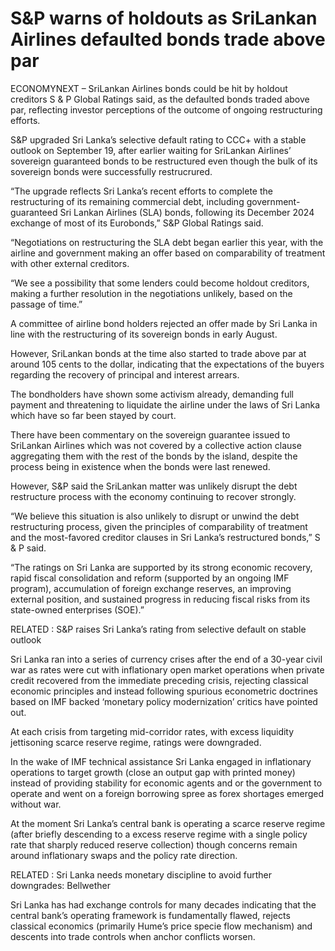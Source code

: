 # S&P warns of holdouts as SriLankan Airlines defaulted bonds trade above par

ECONOMYNEXT – SriLankan Airlines bonds could be hit by holdout creditors S & P Global Ratings said, as the defaulted bonds traded above par, reflecting investor perceptions of the outcome of ongoing restructuring efforts.

S&P upgraded Sri Lanka’s selective default rating to CCC+ with a stable outlook on September 19, after earlier waiting for SriLankan Airlines’ sovereign guaranteed bonds to be restructured even though the bulk of its sovereign bonds were successfully restrucrured.

“The upgrade reflects Sri Lanka’s recent efforts to complete the restructuring of its remaining commercial debt, including government-guaranteed Sri Lankan Airlines (SLA) bonds, following its December 2024 exchange of most of its Eurobonds,” S&P Global Ratings said.

“Negotiations on restructuring the SLA debt began earlier this year, with the airline and government making an offer based on comparability of treatment with other external creditors.

“We see a possibility that some lenders could become holdout creditors, making a further resolution in the negotiations unlikely, based on the passage of time.”

A committee of airline bond holders rejected an offer made by Sri Lanka in line with the restructuring of its sovereign bonds in early August.

However, SriLankan bonds at the time also started to trade above par at around 105 cents to the dollar, indicating that the expectations of the buyers regarding the recovery of principal and interest arrears.

The bondholders have shown some activism already, demanding full payment and threatening to liquidate the airline under the laws of Sri Lanka which have so far been stayed by court.

There have been commentary on the sovereign guarantee issued to SriLankan Airlines which was not covered by a collective action clause aggregating them with the rest of the bonds by the island, despite the process being in existence when the bonds were last renewed.

However, S&P said the SriLankan matter was unlikely disrupt the debt restructure process with the economy continuing to recover strongly.

“We believe this situation is also unlikely to disrupt or unwind the debt restructuring process, given the principles of comparability of treatment and the most-favored creditor clauses in Sri Lanka’s restructured bonds,” S & P said.

“The ratings on Sri Lanka are supported by its strong economic recovery, rapid fiscal consolidation and reform (supported by an ongoing IMF program), accumulation of foreign exchange reserves, an improving external position, and sustained progress in reducing fiscal risks from its state-owned enterprises (SOE).”

RELATED : S&P raises Sri Lanka’s rating from selective default on stable outlook

Sri Lanka ran into a series of currency crises after the end of a 30-year civil war as rates were cut with inflationary open market operations when private credit recovered from the immediate preceding crisis, rejecting classical economic principles and instead following spurious econometric doctrines based on IMF backed ‘monetary policy modernization’ critics have pointed out.

At each crisis from targeting mid-corridor rates, with excess liquidity jettisoning scarce reserve regime, ratings were downgraded.

In the wake of IMF technical assistance Sri Lanka engaged in inflationary operations to target growth (close an output gap with printed money) instead of providing stability for economic agents and or the government to operate and went on a foreign borrowing spree as forex shortages emerged without war.

At the moment Sri Lanka’s central bank is operating a scarce reserve regime (after briefly descending to a excess reserve regime with a single policy rate that sharply reduced reserve collection) though concerns remain around inflationary swaps and the policy rate direction.

RELATED : Sri Lanka needs monetary discipline to avoid further downgrades: Bellwether

Sri Lanka has had exchange controls for many decades indicating that the central bank’s operating framework is fundamentally flawed, rejects classical economics (primarily Hume’s price specie flow mechanism) and descents into trade controls when anchor conflicts worsen.